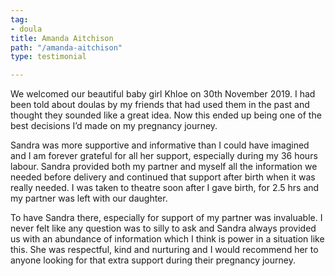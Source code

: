 ```yaml
---
tag:
- doula
title: Amanda Aitchison
path: "/amanda-aitchison"
type: testimonial

---
```

We welcomed our beautiful baby girl Khloe on 30th November 2019. I had been told about doulas by my friends that had used them in the past and thought they sounded like a great idea. Now this ended up being one of the best decisions I’d made on my pregnancy journey. 

Sandra was more supportive and informative than I could have imagined and I am forever grateful for all her support, especially during my 36 hours labour. Sandra provided both my partner and myself all the information we needed before delivery and continued that support after birth when it was really needed. I was taken to theatre soon after I gave birth, for 2.5 hrs and my partner was left with our daughter. 

To have Sandra there, especially for support of my partner was invaluable. I never felt like any question was to silly to ask and Sandra always provided us with an abundance of information which I think is power in a situation like this. She was respectful, kind and nurturing and I would recommend her to anyone looking for that extra support during their pregnancy journey.
